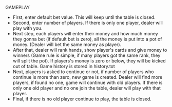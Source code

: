 GAMEPLAY
- First, enter default bet value. This will keep until the table is closed.
- Second, enter number of players. If there is only one player,
dealer will play with you.
- Next step, each players will enter their money and how much money they
gonna bet (if default bet is zero), all the money is put into a pot of money. (Dealer will bet the same money as player).
- After that, dealer will rank hands, show player's cards and give 
money to winners (Game rule is simple, if many players got the same rank, they will split the pot). 
If players's money is zero or below, they will be kicked out of table.
Game history is stored in history.txt
- Next, players is asked to continue or not, if number of players who continue is more than zero,
new game is created. Dealer will find more players, if found no one, game will continue with old players.
If there is only one old player and no one join the table, dealer will play with that player.
- Final, if there is no old player continue to play, the table is closed.